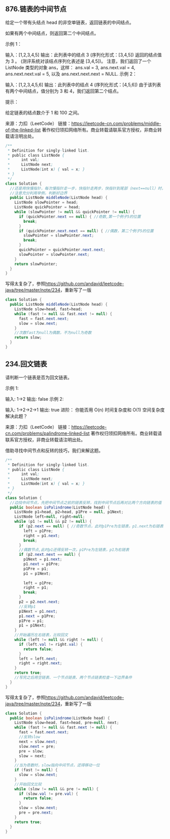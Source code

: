 ## 876.链表的中间节点

给定一个带有头结点 head 的非空单链表，返回链表的中间结点。

如果有两个中间结点，则返回第二个中间结点。

 

示例 1：

输入：[1,2,3,4,5]
输出：此列表中的结点 3 (序列化形式：[3,4,5])
返回的结点值为 3 。 (测评系统对该结点序列化表述是 [3,4,5])。
注意，我们返回了一个 ListNode 类型的对象 ans，这样：
ans.val = 3, ans.next.val = 4, ans.next.next.val = 5, 以及 ans.next.next.next = NULL.
示例 2：

输入：[1,2,3,4,5,6]
输出：此列表中的结点 4 (序列化形式：[4,5,6])
由于该列表有两个中间结点，值分别为 3 和 4，我们返回第二个结点。


提示：

给定链表的结点数介于 1 和 100 之间。

来源：力扣（LeetCode）
链接：https://leetcode-cn.com/problems/middle-of-the-linked-list
著作权归领扣网络所有。商业转载请联系官方授权，非商业转载请注明出处。

```java
/**
 * Definition for singly-linked list.
 * public class ListNode {
 *     int val;
 *     ListNode next;
 *     ListNode(int x) { val = x; }
 * }
 */
class Solution {
  //还是用快慢指针，每次慢指针走一步，快指针走两步，快指针到尾部（next==null）时，慢指针指向中间节点
  //注意充分利用举例，判断好边界
  public ListNode middleNode(ListNode head) {
    ListNode slowPointer = head;
    ListNode quickPointer = head;
    while (slowPointer != null && quickPointer != null) {
      if (quickPointer.next == null) { //奇数,第一个例子5的位置
        break;
      }
      if (quickPointer.next.next == null) { //偶数，第二个例子5的位置
        slowPointer = slowPointer.next;
        break;
      }
      quickPointer = quickPointer.next.next;
      slowPointer = slowPointer.next;
    }
    return slowPointer;
  }
}
```

写得太复杂了，参照<https://github.com/andavid/leetcode-java/tree/master/note/234>，重新写了一版

```java
class Solution {
  public ListNode middleNode(ListNode head) {
    ListNode slow=head, fast=head;
    while (fast != null && fast.next != null) {
      fast = fast.next.next;
      slow = slow.next;
    }
    //次数fast为null为偶数，不为null为奇数
    return slow;
  }
}
```





## 234.回文链表

请判断一个链表是否为回文链表。

示例 1:

输入: 1->2
输出: false
示例 2:

输入: 1->2->2->1
输出: true
进阶：
你能否用 O(n) 时间复杂度和 O(1) 空间复杂度解决此题？

来源：力扣（LeetCode）
链接：https://leetcode-cn.com/problems/palindrome-linked-list
著作权归领扣网络所有。商业转载请联系官方授权，非商业转载请注明出处。

借助寻找中间节点和反转的技巧，我们来解这题。

```java
/**
 * Definition for singly-linked list.
 * public class ListNode {
 *     int val;
 *     ListNode next;
 *     ListNode(int x) { val = x; }
 * }
 */
class Solution {
  //边找中间节点，先把中间节点之前的链表反转，找到中间节点后再对比两个方向链表的值
  public boolean isPalindrome(ListNode head) {
    ListNode p1=head, p2=head, p1Pre = null, p1Next;
    ListNode left=null, right=null;
    while (p1 != null && p2 != null) {
      if (p2.next == null) { //奇数节点，此时p1Pre为左链表，p1.next为右链表
        left = p1Pre;
        right = p1.next;
        break;
      } 
      //偶数节点,此时p1还得反转一次，p1Pre为左链表，p1为右链表
      if (p2.next.next == null) { 
        p1Next = p1.next; 
        p1.next = p1Pre;
        p1Pre = p1;
        p1 = p1Next;
        
        left = p1Pre;
        right = p1;
        break;
      } 
      p2 = p2.next.next;
      //反转p1
      p1Next = p1.next; 
      p1.next = p1Pre;
      p1Pre = p1;
      p1 = p1Next;
    }
    //开始遍历左右链表，比较回文
    while (left != null && right != null) {
      if (left.val != right.val) {
        return false;
      }
      left = left.next;
      right = right.next;
    }
    return true;
    //写完之后用空链表、一个节点链表、两个节点链表检查一下边界条件
  }
}
```

写得太复杂了，参照<https://github.com/andavid/leetcode-java/tree/master/note/234>，重新写了一版

```java
class Solution {
  public boolean isPalindrome(ListNode head) {
    ListNode slow=head, fast=head, pre=null, next;
    while (fast != null && fast.next != null) {
      fast = fast.next.next;
      //反转slow
      next = slow.next;
      slow.next = pre;
      pre = slow;
      slow = next;
    }
    //当为奇数时，slow指向中间节点，还得移动一位
    if (fast != null) {
      slow = slow.next;
    }
    //开始回文比较
    while (slow != null && pre != null) {
      if (slow.val != pre.val) {
        return false;
      }
      slow = slow.next;
      pre = pre.next;
    }
    return true;
  }
}
```

